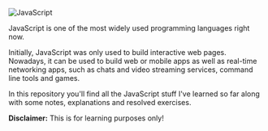 ![JavaScript](https://user-images.githubusercontent.com/123078429/229314124-094c54de-8694-4f18-89ac-c64aef39052a.png)

JavaScript is one of the most widely used programming languages right now.

Initially, JavaScript was only used to build interactive web pages. Nowadays, it can be used to build web or mobile apps as well as real-time networking apps, such as chats and video streaming services, command line tools and games.

In this repository you'll find all the JavaScript stuff I've learned so far along with some notes, explanations and resolved exercises.

**Disclaimer:** This is for learning purposes only!
